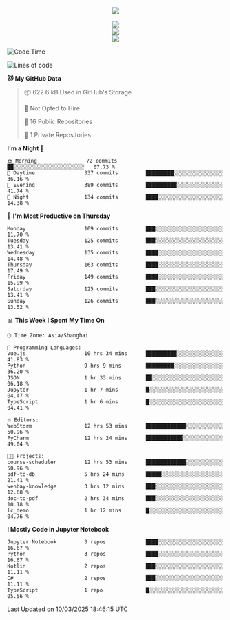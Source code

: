 <div align="center">
  <img src="https://readme-typing-svg.demolab.com?font=Zhi+Mang+Xing&size=40&pause=1000&color=000000&center=true&vCenter=true&lines=Baymax%E5%B0%8F%E6%8C%AF;Hello%20World"/><br/>
  <br/>
  <img src="https://skillicons.dev/icons?i=java,kotlin,python,c,cpp,html,css,javascript" /><br/>
  <img src="https://skillicons.dev/icons?i=spring,vue,pytorch,maven,gradle,mysql,sqlite,linux" /><br/>
  <img src="https://skillicons.dev/icons?i=idea,pycharm,webstorm,androidstudio,vscode,git,vim,md" /><br/>
</div>

<!--START_SECTION:waka-->
![Code Time](http://img.shields.io/badge/Code%20Time-704%20hrs%2044%20mins-blue)

![Lines of code](https://img.shields.io/badge/From%20Hello%20World%20I%27ve%20Written-6.1%20million%20lines%20of%20code-blue)

**🐱 My GitHub Data** 

> 📦 622.6 kB Used in GitHub's Storage 
 > 
> 🚫 Not Opted to Hire
 > 
> 📜 16 Public Repositories 
 > 
> 🔑 1 Private Repositories 
 > 
**I'm a Night 🦉** 

```text
🌞 Morning                72 commits          ██░░░░░░░░░░░░░░░░░░░░░░░   07.73 % 
🌆 Daytime                337 commits         █████████░░░░░░░░░░░░░░░░   36.16 % 
🌃 Evening                389 commits         ██████████░░░░░░░░░░░░░░░   41.74 % 
🌙 Night                  134 commits         ████░░░░░░░░░░░░░░░░░░░░░   14.38 % 
```
📅 **I'm Most Productive on Thursday** 

```text
Monday                   109 commits         ███░░░░░░░░░░░░░░░░░░░░░░   11.70 % 
Tuesday                  125 commits         ███░░░░░░░░░░░░░░░░░░░░░░   13.41 % 
Wednesday                135 commits         ████░░░░░░░░░░░░░░░░░░░░░   14.48 % 
Thursday                 163 commits         ████░░░░░░░░░░░░░░░░░░░░░   17.49 % 
Friday                   149 commits         ████░░░░░░░░░░░░░░░░░░░░░   15.99 % 
Saturday                 125 commits         ███░░░░░░░░░░░░░░░░░░░░░░   13.41 % 
Sunday                   126 commits         ███░░░░░░░░░░░░░░░░░░░░░░   13.52 % 
```


📊 **This Week I Spent My Time On** 

```text
🕑︎ Time Zone: Asia/Shanghai

💬 Programming Languages: 
Vue.js                   10 hrs 34 mins      ██████████░░░░░░░░░░░░░░░   41.83 % 
Python                   9 hrs 9 mins        █████████░░░░░░░░░░░░░░░░   36.20 % 
JSON                     1 hr 33 mins        ██░░░░░░░░░░░░░░░░░░░░░░░   06.18 % 
Jupyter                  1 hr 7 mins         █░░░░░░░░░░░░░░░░░░░░░░░░   04.47 % 
TypeScript               1 hr 6 mins         █░░░░░░░░░░░░░░░░░░░░░░░░   04.41 % 

🔥 Editors: 
WebStorm                 12 hrs 53 mins      █████████████░░░░░░░░░░░░   50.96 % 
PyCharm                  12 hrs 24 mins      ████████████░░░░░░░░░░░░░   49.04 % 

🐱‍💻 Projects: 
course-scheduler         12 hrs 53 mins      █████████████░░░░░░░░░░░░   50.96 % 
pdf-to-db                5 hrs 24 mins       █████░░░░░░░░░░░░░░░░░░░░   21.41 % 
wenbay-knowledge         3 hrs 12 mins       ███░░░░░░░░░░░░░░░░░░░░░░   12.68 % 
doc-to-pdf               2 hrs 34 mins       ███░░░░░░░░░░░░░░░░░░░░░░   10.18 % 
lc_demo                  1 hr 12 mins        █░░░░░░░░░░░░░░░░░░░░░░░░   04.76 % 
```

**I Mostly Code in Jupyter Notebook** 

```text
Jupyter Notebook         3 repos             ████░░░░░░░░░░░░░░░░░░░░░   16.67 % 
Python                   3 repos             ████░░░░░░░░░░░░░░░░░░░░░   16.67 % 
Kotlin                   2 repos             ███░░░░░░░░░░░░░░░░░░░░░░   11.11 % 
C#                       2 repos             ███░░░░░░░░░░░░░░░░░░░░░░   11.11 % 
TypeScript               1 repo              █░░░░░░░░░░░░░░░░░░░░░░░░   05.56 % 
```




 Last Updated on 10/03/2025 18:46:15 UTC
<!--END_SECTION:waka-->





